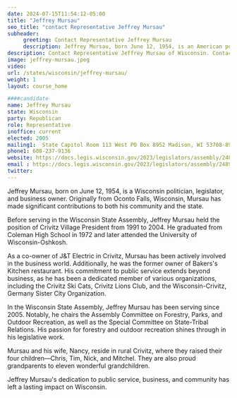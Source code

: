```yaml
---
date: 2024-07-15T11:54:12-05:00
title: "Jeffrey Mursau"
seo_title: "contact Representative Jeffrey Mursau"
subheader:
     greeting: Contact Representative Jeffrey Mursau
     description: Jeffrey Mursau, born June 12, 1954, is an American politician affiliated with the Republican Party. He serves as a member of the Wisconsin State Assembly, representing District 36, and assumed office in 2005.
description: Contact Representative Jeffrey Mursau of Wisconsin. Contact information for Jeffrey Mursau includes email address, phone number, and mailing address.
image: jeffrey-mursau.jpeg
video:
url: /states/wisconsin/jeffrey-mursau/
weight: 1
layout: course_home

####candidate
name: Jeffrey Mursau
state: Wisconsin
party: Republican
role: Representative
inoffice: current
elected: 2005
mailing1:  State Capitol Room 113 West PO Box 8952 Madison, WI 53708-8952
phone1: 608-237-9136
website: https://docs.legis.wisconsin.gov/2023/legislators/assembly/2489/
email : https://docs.legis.wisconsin.gov/2023/legislators/assembly/2489/
twitter: 
---
```

Jeffrey Mursau, born on June 12, 1954, is a Wisconsin politician, legislator, and business owner. Originally from Oconto Falls, Wisconsin, Mursau has made significant contributions to both his community and the state.

Before serving in the Wisconsin State Assembly, Jeffrey Mursau held the position of Crivitz Village President from 1991 to 2004. He graduated from Coleman High School in 1972 and later attended the University of Wisconsin-Oshkosh.

As a co-owner of J&T Electric in Crivitz, Mursau has been actively involved in the business world. Additionally, he was the former owner of Bakers's Kitchen restaurant. His commitment to public service extends beyond business, as he has been a dedicated member of various organizations, including the Crivitz Ski Cats, Crivitz Lions Club, and the Wisconsin-Crivitz, Germany Sister City Organization.

In the Wisconsin State Assembly, Jeffrey Mursau has been serving since 2005. Notably, he chairs the Assembly Committee on Forestry, Parks, and Outdoor Recreation, as well as the Special Committee on State-Tribal Relations. His passion for forestry and outdoor recreation shines through in his legislative work.

Mursau and his wife, Nancy, reside in rural Crivitz, where they raised their four children—Chris, Tim, Nick, and Mitchel. They are also proud grandparents to eleven wonderful grandchildren.

Jeffrey Mursau's dedication to public service, business, and community has left a lasting impact on Wisconsin. 
